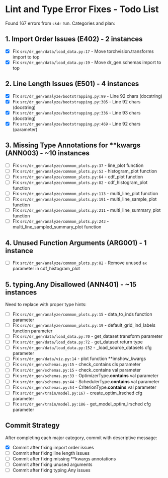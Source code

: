 # Lint and Type Error Fixes - Todo List

Found 167 errors from `ckdr` run. Categories and plan:

## 1. Import Order Issues (E402) - 2 instances
- [x] Fix `src/dr_gen/data/load_data.py:17` - Move torchvision.transforms import to top
- [x] Fix `src/dr_gen/data/load_data.py:19` - Move dr_gen.schemas import to top

## 2. Line Length Issues (E501) - 4 instances  
- [x] Fix `src/dr_gen/analyze/bootstrapping.py:99` - Line 92 chars (docstring)
- [x] Fix `src/dr_gen/analyze/bootstrapping.py:305` - Line 92 chars (docstring)
- [x] Fix `src/dr_gen/analyze/bootstrapping.py:336` - Line 93 chars (docstring)
- [x] Fix `src/dr_gen/analyze/bootstrapping.py:469` - Line 92 chars (parameter)

## 3. Missing Type Annotations for **kwargs (ANN003) - ~10 instances
- [ ] Fix `src/dr_gen/analyze/common_plots.py:37` - line_plot function
- [ ] Fix `src/dr_gen/analyze/common_plots.py:53` - histogram_plot function
- [ ] Fix `src/dr_gen/analyze/common_plots.py:64` - cdf_plot function
- [ ] Fix `src/dr_gen/analyze/common_plots.py:82` - cdf_histogram_plot function
- [ ] Fix `src/dr_gen/analyze/common_plots.py:113` - multi_line_plot function
- [ ] Fix `src/dr_gen/analyze/common_plots.py:191` - multi_line_sample_plot function
- [ ] Fix `src/dr_gen/analyze/common_plots.py:211` - multi_line_summary_plot function
- [ ] Fix `src/dr_gen/analyze/common_plots.py:243` - multi_line_sampled_summary_plot function

## 4. Unused Function Arguments (ARG001) - 1 instance
- [ ] Fix `src/dr_gen/analyze/common_plots.py:82` - Remove unused `ax` parameter in cdf_histogram_plot

## 5. typing.Any Disallowed (ANN401) - ~15 instances
Need to replace with proper type hints:
- [ ] Fix `src/dr_gen/analyze/common_plots.py:15` - data_to_inds function parameter
- [ ] Fix `src/dr_gen/analyze/common_plots.py:19` - default_grid_ind_labels function parameter  
- [ ] Fix `src/dr_gen/data/load_data.py:70` - get_dataset transform parameter
- [ ] Fix `src/dr_gen/data/load_data.py:72` - get_dataset return type
- [ ] Fix `src/dr_gen/data/load_data.py:152` - _load_source_datasets cfg parameter
- [ ] Fix `src/dr_gen/data/viz.py:14` - plot function **imshow_kwargs
- [ ] Fix `src/dr_gen/schemas.py:15` - check_contains cls parameter
- [ ] Fix `src/dr_gen/schemas.py:15` - check_contains val parameter
- [ ] Fix `src/dr_gen/schemas.py:33` - OptimizerType.__contains__ val parameter
- [ ] Fix `src/dr_gen/schemas.py:44` - SchedulerType.__contains__ val parameter
- [ ] Fix `src/dr_gen/schemas.py:54` - CriterionType.__contains__ val parameter
- [ ] Fix `src/dr_gen/train/model.py:167` - create_optim_lrsched cfg parameter
- [ ] Fix `src/dr_gen/train/model.py:186` - get_model_optim_lrsched cfg parameter

## Commit Strategy
After completing each major category, commit with descriptive message:
- [x] Commit after fixing import order issues
- [ ] Commit after fixing line length issues  
- [ ] Commit after fixing missing **kwargs annotations
- [ ] Commit after fixing unused arguments
- [ ] Commit after fixing typing.Any issues